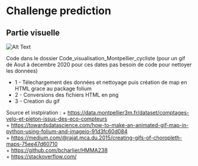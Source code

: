 # Challenge prediction


## Partie visuelle
 
![Alt Text](Gif/Montpellier_cycliste.gif)

Code dans le dossier Code_visualisation_Montpellier_cycliste (pour un gif de Aout à decembre 2020 pour ces dates pas besoin de code pour nettoyer les données)

+ 1 - Télechargement des données et nettoyage puis création de map en HTML grace au package folium
+ 2 - Conversions des fichiers HTML en png
+ 3 - Creation du gif

Source et instpiration : + https://data.montpellier3m.fr/dataset/comptages-velo-et-pieton-issus-des-eco-compteurs  
                         + https://towardsdatascience.com/how-to-make-an-animated-gif-map-in-python-using-folium-and-imageio-91d3fc60d084  
                         + https://medium.com/@rajat.mca.du.2015/creating-gifs-of-choropleth-maps-75ee47d60710  
                         + https://github.com/bcharlier/HMMA238  
                         + https://stackoverflow.com/  
